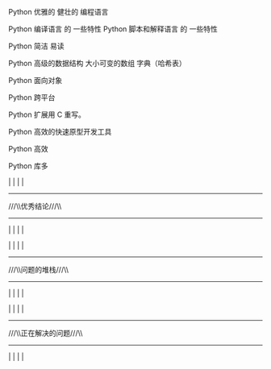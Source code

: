 
Python <!-- 是 --> 优雅的 健壮的 编程语言

Python <!-- 继承 --> 编译语言 的 一些特性
Python <!-- 借鉴 --> 脚本和解释语言 的 一些特性

Python <!-- 是 --> 简洁 易读

Python <!-- 有 --> 高级的数据结构  大小可变的数组 字典（哈希表）

Python <!-- 是 --> 面向对象

Python <!-- 是 --> 跨平台

Python <!-- 可 --> 扩展用 C 重写。

Python <!-- 是 --> 高效的快速原型开发工具

Python <!-- 是 --> 高效

Python <!-- 是 --> 库多



|
|
|
|
***
///\\\优秀结论///\\\
***
|
|
|
|









|
|
|
|
***
///\\\问题的堆栈///\\\
***
|
|
|
|






















|
|
|
|
***
///\\\正在解决的问题///\\\
***
|
|
|
|




































